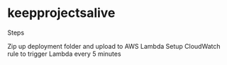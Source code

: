 # keepprojectsalive

Steps

Zip up deployment folder and upload to AWS Lambda
Setup CloudWatch rule to trigger Lambda every 5 minutes
